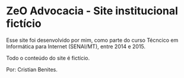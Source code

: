 # ZeO Advocacia - Site institucional fictício

Esse site foi desenvolvido por mim, como parte do curso Técncico em Informática para Internet (SENAI/MT), entre 2014 e 2015.

Todo o conteúdo do site é fictício.

Por: Cristian Benites.